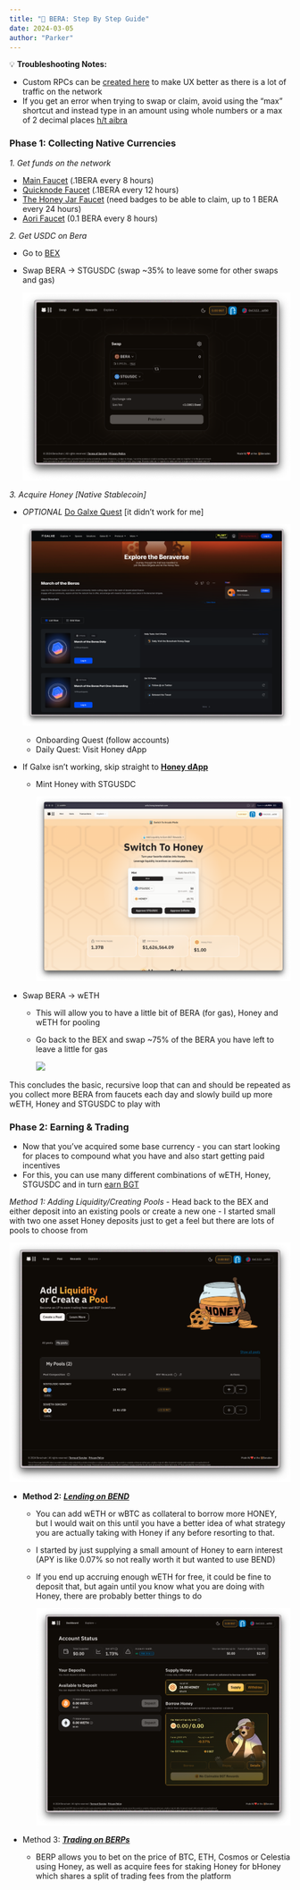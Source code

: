```yaml
---
title: "🐻 BERA: Step By Step Guide"
date: 2024-03-05
author: "Parker"
---
```


💡 **Troubleshooting Notes:** 
- Custom RPCs can be [created here](https://www.ankr.com/rpc/projects/) to make UX better as there is a lot of traffic on the network
- If you get an error when trying to swap or claim, avoid using the “max” shortcut and instead type in an amount using whole numbers or a max of 2 decimal places [h/t aibra](https://twitter.com/aibra/status/1763182775383773278)


### Phase 1: Collecting Native Currencies

*1. Get funds on the network*

- [Main Faucet](https://artio.faucet.berachain.com/) (.1BERA every 8 hours)
- [Quicknode Faucet](https://faucet.quicknode.com/berachain/artio) (.1BERA every 12 hours)
- [The Honey Jar Faucet](https://faucet.0xhoneyjar.xyz/) (need badges to be able to claim, up to 1 BERA every 24 hours)
- [Aori Faucet](https://app.aori.io/) (0.1 BERA every 8 hours)

*2. Get USDC on Bera*

- Go to [BEX](https://artio.bex.berachain.com/)
- Swap BERA → STGUSDC (swap ~35% to leave some for other swaps and gas)
    
    ![](./Screenshot_2024-03-02_at_10.04.30_AM.png)
    

*3. Acquire Honey [Native Stablecoin]*

- *OPTIONAL* [Do Galxe Quest](https://galxe.com/Berachain/campaign/GCjGGttCAG) [it didn’t work for me]
    
    ![](./Screenshot_2024-03-02_at_10.04.05_AM.png)
    
    - Onboarding Quest (follow accounts)
    - Daily Quest: Visit Honey dApp
- If Galxe isn’t working, skip straight to [**Honey dApp**](https://artio.honey.berachain.com/)
    - Mint Honey with STGUSDC
        
        ![](./Screenshot_2024-03-02_at_10.03.51_AM.png)
        
- Swap BERA → wETH
    - This will allow you to have a little bit of BERA (for gas), Honey and wETH for pooling
    - Go back to the BEX and swap ~75% of the BERA you have left to leave a little for gas
        
        ![](.6/Screenshot_2024-03-02_at_10.08.24_AM.png)
        

This concludes the basic, recursive loop that can and should be repeated as you collect more BERA from faucets each day and slowly build up more wETH, Honey and STGUSDC to play with 

### Phase 2: Earning & Trading

- Now that you’ve acquired some base currency - you can start looking for places to compound what you have and also start getting paid incentives
- For this, you can use many different combinations of wETH, Honey, STGUSDC and in turn [earn BGT](https://docs.berachain.com/learn/protocol/bgt-emissions)

*Method 1:* *Adding Liquidity/Creating Pools*
    - Head back to the BEX and either deposit into an existing pools or create a new one
        - I started small with two one asset Honey deposits just to get a feel but there are lots of pools to choose from

![](./Screenshot_2024-03-02_at_10.09.25_AM.png)

- **Method 2:** [***Lending on BEND***](https://artio.bend.berachain.com/dashboard)
    - You can add wETH or wBTC as collateral to borrow more HONEY, but I would wait on this until you have a better idea of what strategy you are actually taking with Honey if any before resorting to that.
    - I started by just supplying a small amount of Honey to earn interest (APY is like 0.07% so not really worth it but wanted to use BEND)
    - If you end up accruing enough wETH for free, it could be fine to deposit that, but again until you know what you are doing with Honey, there are probably better things to do
        
        ![](./Screenshot_2024-03-02_at_10.19.10_AM.png)
        
- Method 3: [***Trading on BERPs***](https://artio.berps.berachain.com/vault)
    - BERP allows you to bet on the price of BTC, ETH, Cosmos or Celestia using Honey, as well as acquire fees for staking Honey for bHoney which shares a split of trading fees from the platform
